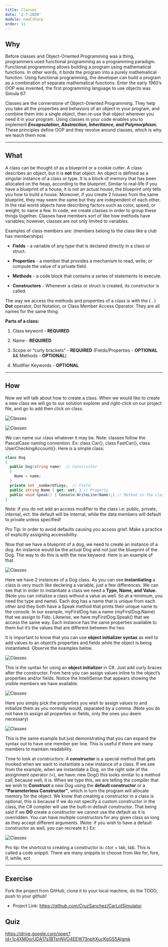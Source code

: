```yaml
---
title: Classes
date: '2-7-2020'
module: newCsharp
order: 11
---
```


## Why

Before classes and Object-Oriented Programming was a thing, programmers used functional programming as a programming paradigm. Functional programming allows building a program using mathematical functions. In other words, it binds the program into a purely mathematical function. Using functional programming, the developer can build a program as a combination of separate mathematical functions. Enter the early 1960’s OOP was invented, the first programming language to use objects was Simula 67.

Classes are the cornerstone of Object-Oriented Programming. They help you take all the properties and behaviors of an object in your program, and combine them into a single object, then re-use that object wherever you need it in your program. Using classes in your code enables you to implement ***Encapsulation, Abstraction, Inheritance, and Polymorphism.*** These principles define OOP and they revolve around classes, which is why we teach them now.

---

## What

A class can be thought of as a blueprint or a cookie cutter. A class describes an object, but it is **not** that object. An object is defined as a singular instance of a class or type. It is a block of memory that has been allocated on the heap, according to the blueprint. Similar to real-life if you have a blueprint of a house, it is not an actual house, the blueprint only tells you how to build a house. Moreover, if you create 2 houses from the same blueprint, they may seem the same but they are independent of each other.  In the real world objects have describing factors such as color, speed, or weight; to name a few. In code, we create classes in order to group these things together. Classes have members sort of like how methods have variables; however, classes are not only limited to variables.

Examples of class members are: (members belong to the class like a club has memberships)

* **Fields** - a variable of any type that is declared directly in a class or struct.

* **Properties** - a member that provides a mechanism to read, write, or compute the value of a private field.

* **Methods** - a code block that contains a series of statements to execute.

* **Constructors** - Whenever a class or struct is created, its constructor is called.

The way we access the methods and properties of a class is with the ( . ) **Dot** operator, Dot Notation, or Class Member Access Operator. They are all names for the same thing.

**Parts of a class:**

1. Class keyword - **REQUIRED**

2. Name - **REQUIRED**

3. Scope or “curly brackets” - **REQUIRED** (Fields/Properties - **OPTIONAL** && Methods - **OPTIONAL**)

4. Modifier Keywords - **OPTIONAL**

---

## How

Now we will talk about how to create a class. When we would like to create a new class we will go to our solution explorer and right-click on our project file, and go to add then click on class.

![Classes](../images/classesEx0.png "Classes")

![Classes](../images/classesEx1.png "Classes")

We can name our class whatever it may be. Note: classes follow the PascalCase naming convention. Ex: class Car{}, class FastCar{}, class UserCheckingAccount{}. Here is a simple class:

```csharp
class Dog
{
  public Dog(string name)  // Constructor
  {
    Name = name;
  }
  private int _numberOfLegs;  // Field
  public string Name { get; set; } // Property
  public void Speak() { Console.WriteLine(Name);} // Method in the class
}
```

Note: if you do not add an access modifier to the class i.e: public, private, internal, ect. the default will be internal, while the data members will default to private unless specified!

Pro Tip: In order to avoid defaults causing you access grief. Make a practice of explicitly assigning accessibility.

Now that we have a blueprint of a dog, we need to create an instance of a dog. An instance would be the actual Dog and not just the blueprint of the Dog. The way to do this is with the new keyword. Here is an example of that.

![Classes](../images/classesEx2.png "Classes")

Here we have 2 instances of a Dog class. As you can see **instantiating** a class is very much like declaring a variable, just a few differences. We can see that in order to instantiate a class we need a **Type, Name, and Value.** (Note you can initialize a class without a value as well. So at a minimum, you need the type and name). Each dog has a name that is unique from each other and they both have a Speak method that prints their unique name to the console. In our example, myFirstDog has a name (myFirstDog.Name) that we assign to Fido. Likewise, we have myFirstDog.Speak() that we access the same way. Each instance has the same properties available to them but it’s the values that are different between the two.

It is important to know that you can use **object initializer syntax** as well to add values to an object’s properties and fields while the object is being instantiated. Observe the examples below.

![Classes](../images/classesEx3.png "Classes")

This is the syntax for using an **object initializer** in C#. Just add curly braces after the constructor. From here you can assign values inline to the object’s properties and/or fields. Notice the IntelliSense that appears showing the visible members we have available.

![Classes](../images/classesEx4.png "Classes")

Here you simply pick the properties you wish to assign values to and initialize them as you normally would, separated by a comma. (Note you do not have to assign all properties or fields, only the ones you deem necessary)

![Classes](../images/classesEx5.png "Classes")

This is the same example but just demonstrating that you can expand the syntax out to have one member per line. This is useful if there are many members to maintain readability.

Time to look at constructors: A **constructor** is a special method that gets invoked when we want to instantiate a new instance of a class. If we see from the example, when we instantiate a Dog, on the right side of the assignment operator (=), we have: new Dog() this looks similar to a method call, because well, it is. When we type this, we are telling the compiler that we wish to **Construct** a new Dog using the **default constructor** or a **“Parameterless Constructor”**, which in turn the program will allocate memory for the object. We know that creating a constructor in a class is optional, this is because if we do not specify a custom constructor in the class, the C# compiler will use the built-in default constructor. That being said if we **DO** create a constructor we cannot use the default as it is overridden. You can have multiple constructors for any given class so long as they accept different arguments. (Note: if you wish to have a default constructor as well, you can recreate it.)  Ex:

![Classes](../images/classesEx6.png "Classes")

Pro tip: the shortcut to creating a constructor is: ctor + tab, tab. This is called a code snippit. There are many snippits to choose from like for, fore, if, while, ect.

---

## Exercise

Fork the project from GitHub, clone it to your local machine, do the TODO, push to your github!

* Project Link: <https://github.com/CruzSanchez/CarLotSimulator>

## Quiz

<https://drive.google.com/open?id=1c4XM0orUDA17s1BTsnNVO4EEW73nphXucKgGS5Algmk>
